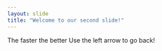 ```yaml
---
layout: slide
title: "Welcome to our second slide!"
---
```

The faster the better
Use the left arrow to go back!
